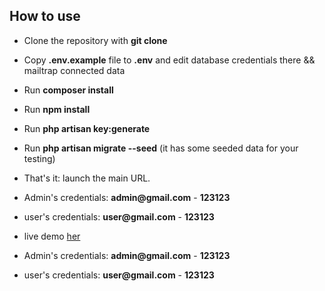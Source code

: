 ## How to use

- Clone the repository with __git clone__
- Copy __.env.example__ file to __.env__ and edit database credentials there && mailtrap connected  data
- Run __composer install__
- Run __npm install__
- Run __php artisan key:generate__
- Run __php artisan migrate --seed__ (it has some seeded data for your testing)
- That's it: launch the main URL. 
- Admin's credentials: __admin@gmail.com__ - __123123__
- user's credentials: __user@gmail.com__ - __123123__



- live demo [her](https://assignment.mohammedalbadry.com)
- Admin's credentials: __admin@gmail.com__ - __123123__
- user's credentials: __user@gmail.com__ - __123123__